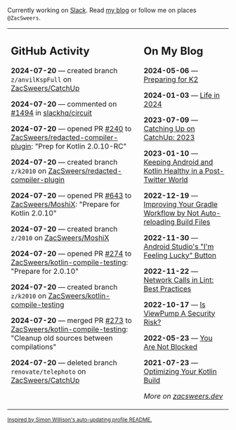 Currently working on [Slack](https://slack.com/). Read [my blog](https://zacsweers.dev/) or follow me on places `@ZacSweers`.

<table><tr><td valign="top" width="60%">

## GitHub Activity
<!-- githubActivity starts -->
**2024-07-20** — created branch `z/anvilKspFull` on [ZacSweers/CatchUp](https://github.com/ZacSweers/CatchUp)

**2024-07-20** — commented on [#1494](https://github.com/slackhq/circuit/pull/1494#issuecomment-2241288467) in [slackhq/circuit](https://github.com/slackhq/circuit)

**2024-07-20** — opened PR [#240](https://github.com/ZacSweers/redacted-compiler-plugin/pull/240) to [ZacSweers/redacted-compiler-plugin](https://github.com/ZacSweers/redacted-compiler-plugin): "Prep for Kotlin 2.0.10-RC"

**2024-07-20** — created branch `z/k2010` on [ZacSweers/redacted-compiler-plugin](https://github.com/ZacSweers/redacted-compiler-plugin)

**2024-07-20** — opened PR [#643](https://github.com/ZacSweers/MoshiX/pull/643) to [ZacSweers/MoshiX](https://github.com/ZacSweers/MoshiX): "Prepare for Kotlin 2.0.10"

**2024-07-20** — created branch `z/2010` on [ZacSweers/MoshiX](https://github.com/ZacSweers/MoshiX)

**2024-07-20** — opened PR [#274](https://github.com/ZacSweers/kotlin-compile-testing/pull/274) to [ZacSweers/kotlin-compile-testing](https://github.com/ZacSweers/kotlin-compile-testing): "Prepare for 2.0.10"

**2024-07-20** — created branch `z/k2010` on [ZacSweers/kotlin-compile-testing](https://github.com/ZacSweers/kotlin-compile-testing)

**2024-07-20** — merged PR [#273](https://github.com/ZacSweers/kotlin-compile-testing/pull/273) to [ZacSweers/kotlin-compile-testing](https://github.com/ZacSweers/kotlin-compile-testing): "Cleanup old sources between compilations"

**2024-07-20** — deleted branch `renovate/telephoto` on [ZacSweers/CatchUp](https://github.com/ZacSweers/CatchUp)
<!-- githubActivity ends -->
</td><td valign="top" width="40%">

## On My Blog
<!-- blog starts -->
**2024-05-06** — [Preparing for K2](https://www.zacsweers.dev/preparing-for-k2/)

**2024-01-03** — [Life in 2024](https://www.zacsweers.dev/life-in-2024/)

**2023-07-09** — [Catching Up on CatchUp: 2023](https://www.zacsweers.dev/catching-up-on-catchup-2023/)

**2023-01-10** — [Keeping Android and Kotlin Healthy in a Post-Twitter World](https://www.zacsweers.dev/keeping-android-healthy/)

**2022-12-19** — [Improving Your Gradle Workflow by Not Auto-reloading Build Files](https://www.zacsweers.dev/improving-your-workflow-by-not-auto-reloading-build-files/)

**2022-11-30** — [Android Studio's "I'm Feeling Lucky" Button](https://www.zacsweers.dev/android-studios-im-feeling-lucky-button/)

**2022-11-22** — [Network Calls in Lint: Best Practices](https://www.zacsweers.dev/network-calls-in-lint-best-practices/)

**2022-10-17** — [Is ViewPump A Security Risk?](https://www.zacsweers.dev/is-viewpump-a-security-risk/)

**2022-05-23** — [You Are Not Blocked](https://www.zacsweers.dev/you-are-not-blocked/)

**2021-07-23** — [Optimizing Your Kotlin Build](https://www.zacsweers.dev/optimizing-your-kotlin-build/)
<!-- blog ends -->
_More on [zacsweers.dev](https://zacsweers.dev/)_
</td></tr></table>

<sub><a href="https://simonwillison.net/2020/Jul/10/self-updating-profile-readme/">Inspired by Simon Willison's auto-updating profile README.</a></sub>